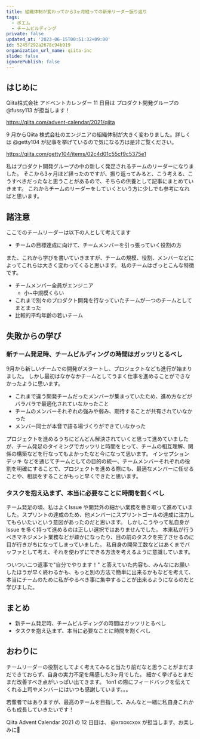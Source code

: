 ```yaml
---
title: 組織体制が変わってから3ヶ月経っての新米リーダー振り返り
tags:
  - ポエム
  - チームビルディング
private: false
updated_at: '2023-06-15T00:51:32+09:00'
id: 5245f292a2678c94b919
organization_url_name: qiita-inc
slide: false
ignorePublish: false
---
```

## はじめに

Qiita株式会社 アドベントカレンダー 11 日目は プロダクト開発グループの @fussy113 が担当します！

https://qiita.com/advent-calendar/2021/qiita

9 月からQiita 株式会社のエンジニアの組織体制が大きく変わりました。詳しくは @getty104 が記事を挙げているので気になる方は是非ご覧ください。

https://qiita.com/getty104/items/02c4d01c55cf9c5375e1

私はプロダクト開発グループの中の新しく発足されるチームのリーダーになりました。
そこから3ヶ月ほど経ったのですが、振り返ってみると、こう考える、こうすべきだったなと思うことがあるので、そちらの供養として記事にまとめていきます。
これからチームのリーダーをしていくという方に少しでも参考になればと思います。

## 諸注意

ここでのチームリーダーは以下の人として考えてます

- チームの目標達成に向けて、チームメンバーを引っ張っていく役割の方

また、これから学びを書いていきますが、チームの規模、役割、メンバーなどによってこれらは大きく変わってくると思います。
私のチームはざっとこんな特徴です。

- チームメンバー全員がエンジニア
  - 小~中規模くらい
- これまで別々のプロダクト開発を行なっていたチームが一つのチームとしてまとまった
- 比較的平均年齢の若いチーム

## 失敗からの学び

### 新チーム発足時、チームビルディングの時間はガッツリとるべし

9月から新しいチームでの開発がスタートし、プロジェクトなども進行が始まりました。
しかし最初はなかなかチームとしてうまく仕事を進めることができなかったように思います。

- これまで違う開発チームだったメンバーが集まっていたため、進め方などがバラバラで最適化されていなかったこと
- チームのメンバーそれぞれの強みや弱み、期待することが共有されていなかった
- メンバー同士が本音で語る場づくりができていなかった

プロジェクトを進めるうちにどんどん解決されていくと思って進めていましたが、チーム発足のタイミングでガッツリと時間をとって、チームの相互理解、関係の構築などを行なってもよかったなと今になって思います。
インセプションデッキ などを通じてチームとしての目的の統一、チームメンバーそれぞれの役割を明確にすることで、プロジェクトを進める際にも、最適なメンバーに任せることや、相談をすることがもっと早くできたと思います。

### タスクを抱え込まず、本当に必要なことに時間を割くべし

チーム発足の頃、私はよくIssue や開発外の細かい業務を巻き取って進めていました。スプリントの達成のため、他メンバーにスプリントゴールの達成に注力してもらいたいという意図があったのだと思います。
しかしこうやって私自身がIssue を多く持って進めるのは正しい選択ではありませんでした。
本来私が行うべきマネジメント業務などが疎かになったり、目の前のタスクを完了させるのに目が行きがちになってしまっていました。
私自身の開発工数などはあくまでバッファとして考え、それを使わずにできる方法を考えるように意識しています。

ついつい二つ返事で"自分でやります！" と答えていた内容も、みんなにお願いしたほうが早く終わるかも、もっと別の方法で簡単に出来るかもなどを考えて、本当にチームのために私がやるべき事に集中することが出来るようになるのだと学びました。

## まとめ

- 新チーム発足時、チームビルディングの時間はガッツリとるべし
- タスクを抱え込まず、本当に必要なことに時間を割くべし

## おわりに

チームリーダーの役割としてよく考えてみると当たり前だなと思うことがまだまだできておらず、自身の実力不足を痛感した3ヶ月でした。
細かく挙げるとまだまだ改善すべき点がいっぱい出てきます。
1on1 の際にフィードバックを伝えてくれる上司やメンバーにはいつも感謝しています。。。

若輩者ではありますが、最高のチームを目指して、みんなと一緒に私自身これからも成長していきたいです！

Qiita Advent Calendar 2021 の 12 日目は、 @xrxoxcxox が担当します、お楽しみに:christmas_tree:
